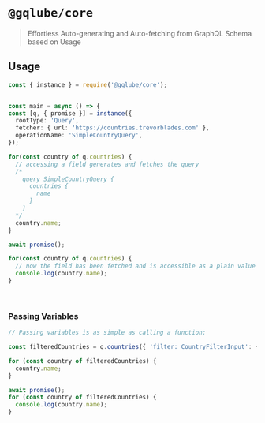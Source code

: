 # `@gqlube/core`

> Effortless Auto-generating and Auto-fetching from GraphQL Schema based on Usage

## Usage

```ts
const { instance } = require('@gqlube/core');


const main = async () => {
const [q, { promise }] = instance({
  rootType: 'Query',
  fetcher: { url: 'https://countries.trevorblades.com' },
  operationName: 'SimpleCountryQuery',
});

for(const country of q.countries) {
  // accessing a field generates and fetches the query
  /*
    query SimpleCountryQuery {
      countries {
        name
      }
    }
  */
  country.name;
}

await promise();

for(const country of q.countries) {
  // now the field has been fetched and is accessible as a plain value
  console.log(country.name);
}

```

<br />

### Passing Variables

```ts
// Passing variables is as simple as calling a function:

const filteredCountries = q.countries({ 'filter: CountryFilterInput': { code: { eq: 'CZ' } } });

for (const country of filteredCountries) {
  country.name;
}

await promise();
for (const country of filteredCountries) {
  console.log(country.name);
}
```
